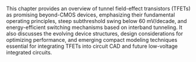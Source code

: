 This chapter provides an overview of tunnel field-effect transistors (TFETs) as promising beyond-CMOS devices, emphasizing their fundamental operating principles, steep subthreshold swing below 60 mV/decade, and energy-efficient switching mechanisms based on interband tunneling. It also discusses the evolving device structures, design considerations for optimizing performance, and emerging compact modeling techniques essential for integrating TFETs into circuit CAD and future low-voltage integrated circuits.
